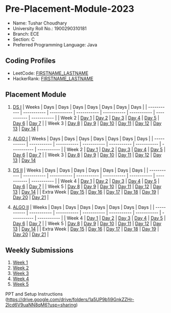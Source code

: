 # Pre-Placement-Module-2023

- Name: Tushar Choudhary
- University Roll No.: 1900290310181
- Branch: ECE
- Section: C
- Preferred Programming Language: Java

## Coding Profiles
- LeetCode: [FIRSTNAME_LASTNAME](https://leetcode.com/choudharytushar2/)
- HackerRank: [FIRSTNAME_LASTNAME](https://www.hackerrank.com/@choudharytushar2)

## Placement Module
1. [DS I](https://github.com/Tushar-choudhary45/Pre-Placement-Module-2023/tree/main/DS%20I)
    | Weeks | Days | Days | Days | Days | Days | Days | Days |
    | ----------- | ----------- | ----------- | ----------- | ----------- | ----------- | ----------- | ----------- | 
    | Week 2 | [Day 1](https://github.com/Tushar-choudhary45/Pre-Placement-Module-2023/tree/main/DS%20I/Day%201) | [Day 2](https://github.com/Tushar-choudhary45/Pre-Placement-Module-2023/tree/main/DS%20I/Day%202) | [Day 3](https://github.com/Tushar-choudhary45/Pre-Placement-Module-2023/tree/main/DS%20I/Day%203) | [Day 4](https://github.com/Tushar-choudhary45/Pre-Placement-Module-2023/tree/main/DS%20I/Day%204) | [Day 5](https://github.com/Tushar-choudhary45/Pre-Placement-Module-2023/tree/main/DS%20I/Day%205) | [Day 6](https://github.com/Tushar-choudhary45/Pre-Placement-Module-2023/tree/main/DS%20I/Day%206) | [Day 7](https://github.com/Tushar-choudhary45/Pre-Placement-Module-2023/tree/main/DS%20I/Day%207) |
    | Week 3 | [Day 8](https://github.com/Tushar-choudhary45/Pre-Placement-Module-2023/tree/main/DS%20I/Day%208) | [Day 9](https://github.com/Tushar-choudhary45/Pre-Placement-Module-2023/tree/main/DS%20I/Day%209) | [Day 10](https://github.com/Tushar-choudhary45/Pre-Placement-Module-2023/tree/main/DS%20I/Day%2010) | [Day 11](https://github.com/Tushar-choudhary45/Pre-Placement-Module-2023/tree/main/DS%20I/Day%2011) | [Day 12](https://github.com/Tushar-choudhary45/Pre-Placement-Module-2023/tree/main/DS%20I/Day%2012) | [Day 13](https://github.com/Tushar-choudhary45/Pre-Placement-Module-2023/tree/main/DS%20I/Day%2013) | [Day 14](https://github.com/Tushar-choudhary45/Pre-Placement-Module-2023/tree/main/DS%20I/Day%2014) |
    
2. [ALGO I](https://github.com/Tushar-choudhary45/Pre-Placement-Module-2023/tree/main/ALGO%20I)
    | Weeks | Days | Days | Days | Days | Days | Days | Days |
    | ----------- | ----------- | ----------- | ----------- | ----------- | ----------- | ----------- | ----------- |
    | Week 2 | [Day 1](https://github.com/Tushar-choudhary45/Pre-Placement-Module-2023/tree/main/ALGO%20I/Day%201) | [Day 2](https://github.com/Tushar-choudhary45/Pre-Placement-Module-2023/tree/main/ALGO%20I/Day%202) | [Day 3](https://github.com/Tushar-choudhary45/Pre-Placement-Module-2023/tree/main/ALGO%20I/Day%203) | [Day 4](https://github.com/Tushar-choudhary45/Pre-Placement-Module-2023/tree/main/ALGO%20I/Day%204) | [Day 5](https://github.com/Tushar-choudhary45/Pre-Placement-Module-2023/tree/main/ALGO%20I/Day%205) | [Day 6](https://github.com/Tushar-choudhary45/Pre-Placement-Module-2023/tree/main/ALGO%20I/Day%206) | [Day 7](https://github.com/Tushar-choudhary45/Pre-Placement-Module-2023/tree/main/ALGO%20I/Day%207) |
    | Week 3 | [Day 8](https://github.com/Tushar-choudhary45/Pre-Placement-Module-2023/tree/main/ALGO%20I/Day%208) | [Day 9](https://github.com/Tushar-choudhary45/Pre-Placement-Module-2023/tree/main/ALGO%20I/Day%209) | [Day 10](https://github.com/Tushar-choudhary45/Pre-Placement-Module-2023/tree/main/ALGO%20I/Day%2010) | [Day 11](https://github.com/Tushar-choudhary45/Pre-Placement-Module-2023/tree/main/ALGO%20I/Day%2011) | [Day 12](https://github.com/Tushar-choudhary45/Pre-Placement-Module-2023/tree/main/ALGO%20I/Day%2012) | [Day 13](https://github.com/Tushar-choudhary45/Pre-Placement-Module-2023/tree/main/ALGO%20I/Day%2013) | [Day 14](https://github.com/Tushar-choudhary45/Pre-Placement-Module-2023/tree/main/ALGO%20I/Day%2014)  
    
3. [DS II](https://github.com/Tushar-choudhary45/Pre-Placement-Module-2023/tree/main/DS%20II)
    | Weeks | Days | Days | Days | Days | Days | Days | Days |
    | ----------- | ----------- | ----------- | ----------- | ----------- | ----------- | ----------- | ----------- |
    | Week 4 | [Day 1](https://github.com/Tushar-choudhary45/Pre-Placement-Module-2023/tree/main/DS%20II/Day%201) | [Day 2](https://github.com/Tushar-choudhary45/Pre-Placement-Module-2023/tree/main/DS%20II/Day%202) | [Day 3](https://github.com/Tushar-choudhary45/Pre-Placement-Module-2023/tree/main/DS%20II/Day%203) | [Day 4](https://github.com/Tushar-choudhary45/Pre-Placement-Module-2023/tree/main/DS%20II/Day%204) | [Day 5](https://github.com/Tushar-choudhary45/Pre-Placement-Module-2023/tree/main/DS%20II/Day%205) | [Day 6](https://github.com/Tushar-choudhary45/Pre-Placement-Module-2023/tree/main/DS%20II/Day%206) | [Day 7](https://github.com/Tushar-choudhary45/Pre-Placement-Module-2023/tree/main/DS%20II/Day%207) | 
    | Week 5 | [Day 8](https://github.com/Tushar-choudhary45/Pre-Placement-Module-2023/tree/main/DS%20II/Day%208) | [Day 9](https://github.com/Tushar-choudhary45/Pre-Placement-Module-2023/tree/main/DS%20II/Day%209) | [Day 10](https://github.com/Tushar-choudhary45/Pre-Placement-Module-2023/tree/main/DS%20II/Day%2010) | [Day 11](https://github.com/Tushar-choudhary45/Pre-Placement-Module-2023/tree/main/DS%20II/Day%2011) | [Day 12](https://github.com/Tushar-choudhary45/Pre-Placement-Module-2023/tree/main/DS%20II/Day%2012) | [Day 13](https://github.com/Tushar-choudhary45/Pre-Placement-Module-2023/tree/main/DS%20II/Day%2013) | [Day 14](https://github.com/Tushar-choudhary45/Pre-Placement-Module-2023/tree/main/DS%20II/Day%2014) |
    | Extra Week | [Day 15](https://github.com/Tushar-choudhary45/Pre-Placement-Module-2023/tree/main/DS%20II/Day%2015) | [Day 16](https://github.com/Tushar-choudhary45/Pre-Placement-Module-2023/tree/main/DS%20II/Day%2016) | [Day 17](https://github.com/Tushar-choudhary45/Pre-Placement-Module-2023/tree/main/DS%20II/Day%2017) | [Day 18](https://github.com/Tushar-choudhary45/Pre-Placement-Module-2023/tree/main/DS%20II/Day%2018) | [Day 19](https://github.com/Tushar-choudhary45/Pre-Placement-Module-2023/tree/main/DS%20II/Day%2019) | [Day 20](https://github.com/Tushar-choudhary45/Pre-Placement-Module-2023/tree/main/DS%20II/Day%2020) | [Day 21](https://github.com/Tushar-choudhary45/Pre-Placement-Module-2023/tree/main/DS%20II/Day%2021) |
    
4. [ALGO II](https://github.com/Tushar-choudhary45/Pre-Placement-Module-2023/tree/main/ALGO%20II)
    | Weeks | Days | Days | Days | Days | Days | Days | Days |
    | ----------- | ----------- | ----------- | ----------- | ----------- | ----------- | ----------- | ----------- |
    | Week 4 | [Day 1](https://github.com/Tushar-choudhary45/Pre-Placement-Module-2023/tree/main/ALGO%20II/Day%201) | [Day 2](https://github.com/Tushar-choudhary45/Pre-Placement-Module-2023/tree/main/ALGO%20II/Day%202) | [Day 3](https://github.com/Tushar-choudhary45/Pre-Placement-Module-2023/tree/main/ALGO%20II/Day%203) | [Day 4](https://github.com/Tushar-choudhary45/Pre-Placement-Module-2023/tree/main/ALGO%20II/Day%204) | [Day 5](https://github.com/Tushar-choudhary45/Pre-Placement-Module-2023/tree/main/ALGO%20II/Day%205) | [Day 6](https://github.com/Tushar-choudhary45/Pre-Placement-Module-2023/tree/main/ALGO%20II/Day%206) | [Day 7](https://github.com/Tushar-choudhary45/Pre-Placement-Module-2023/tree/main/ALGO%20II/Day%207) |
    | Week 5 | [Day 8](https://github.com/Tushar-choudhary45/Pre-Placement-Module-2023/tree/main/ALGO%20II/Day%208) | [Day 9](https://github.com/Tushar-choudhary45/Pre-Placement-Module-2023/tree/main/ALGO%20II/Day%209) | [Day 10](https://github.com/Tushar-choudhary45/Pre-Placement-Module-2023/tree/main/ALGO%20II/Day%2010) | [Day 11](https://github.com/Tushar-choudhary45/Pre-Placement-Module-2023/tree/main/ALGO%20II/Day%2011) | [Day 12](https://github.com/Tushar-choudhary45/Pre-Placement-Module-2023/tree/main/ALGO%20II/Day%2012) | [Day 13](https://github.com/Tushar-choudhary45/Pre-Placement-Module-2023/tree/main/ALGO%20II/Day%2013) | [Day 14](https://github.com/Tushar-choudhary45/Pre-Placement-Module-2023/tree/main/ALGO%20II/Day%2014) |
    | Extra Week | [Day 15](https://github.com/Tushar-choudhary45/Pre-Placement-Module-2023/tree/main/ALGO%20II/Day%2015) | [Day 16](https://github.com/Tushar-choudhary45/Pre-Placement-Module-2023/tree/main/ALGO%20II/Day%2016) | [Day 17](https://github.com/Tushar-choudhary45/Pre-Placement-Module-2023/tree/main/ALGO%20II/Day%2017) | [Day 18](https://github.com/Tushar-choudhary45/Pre-Placement-Module-2023/tree/main/ALGO%20II/Day%2018) | [Day 19](https://github.com/Tushar-choudhary45/Pre-Placement-Module-2023/tree/main/ALGO%20II/Day%2019) | [Day 20](https://github.com/Tushar-choudhary45/Pre-Placement-Module-2023/tree/main/ALGO%20II/Day%2020) | [Day 21](https://github.com/Tushar-choudhary45/Pre-Placement-Module-2023/tree/main/ALGO%20II/Day%2021) |

## Weekly Submissions
1. [Week 1](https://github.com/Tushar-choudhary45/Pre-Placement-Module-2023/tree/main/Weekly%20Submissions/Week%201)
2. [Week 2](https://github.com/Tushar-choudhary45/Pre-Placement-Module-2023/tree/main/Weekly%20Submissions/Week%202)
3. [Week 3](https://github.com/Tushar-choudhary45/Pre-Placement-Module-2023/tree/main/Weekly%20Submissions/Week%203)
4. [Week 4](https://github.com/Tushar-choudhary45/Pre-Placement-Module-2023/tree/main/Weekly%20Submissions/Week%204)
5. [Week 5](https://github.com/Tushar-choudhary45/Pre-Placement-Module-2023/tree/main/Weekly%20Submissions/Week%205)


PPT and Setup Instructions    
(https://drive.google.com/drive/folders/1a5UP9b1i9GnkZZHr-2Icd6V9uaNN8qM6?usp=sharing)
